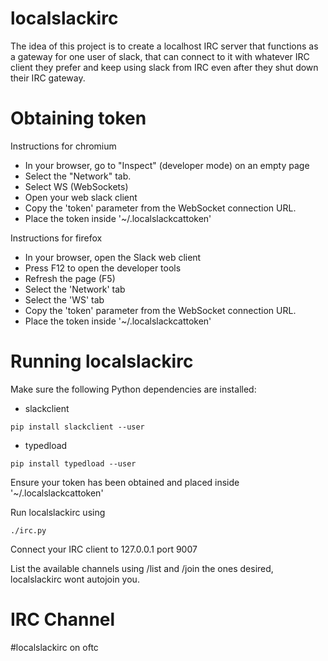 localslackirc
=============

The idea of this project is to create a localhost IRC server that
functions as a gateway for one user of slack, that can connect
to it with whatever IRC client they prefer and keep using slack
from IRC even after they shut down their IRC gateway.


Obtaining token
===============

Instructions for chromium

* In your browser, go to "Inspect" (developer mode) on an empty page
* Select the "Network" tab.
* Select WS (WebSockets)
* Open your web slack client
* Copy the 'token' parameter from the WebSocket connection URL.
* Place the token inside '~/.localslackcattoken'

Instructions for firefox

* In your browser, open the Slack web client
* Press F12 to open the developer tools
* Refresh the page (F5)
* Select the 'Network' tab
* Select the 'WS' tab
* Copy the 'token' parameter from the WebSocket connection URL.
* Place the token inside '~/.localslackcattoken'

Running localslackirc
=====================
Make sure the following Python dependencies are installed:
* slackclient

```
pip install slackclient --user
```
* typedload
```
pip install typedload --user
```

Ensure your token has been obtained and placed inside '~/.localslackcattoken'

Run localslackirc using
```
./irc.py
```

Connect your IRC client to 127.0.0.1 port 9007

List the available channels using /list and /join the ones desired, localslackirc wont autojoin you.

IRC Channel
===========

#localslackirc on oftc
